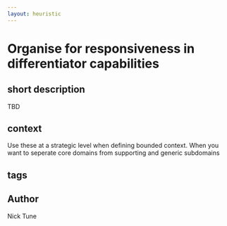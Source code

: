 ```yaml
---
layout: heuristic
---
```


# Organise for responsiveness in differentiator capabilities

## short description

TBD

## context

Use these at a strategic level when defining bounded context. When you want to seperate core domains from supporting and generic subdomains

## tags

## Author

Nick Tune